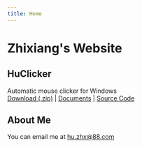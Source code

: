 ```yaml
---
title: Home
---
```


# Zhixiang\'s Website

## HuClicker

Automatic mouse clicker for Windows  
[Download (.zip)](huclicker.zip) | [Documents](huclicker) |
[Source Code](https://github.com/hzx198/huclicker)

## About Me

You can email me at <hu.zhx@88.com>
